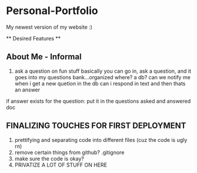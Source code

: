 # Personal-Portfolio

My newest version of my website :)

** Desired Features **

## About Me - Informal

1. ask a question on fun stuff
   basically you can go in, ask a question, and it goes into my questions bank...organized where? a db?
   can we notify me when i get a new quetion in the db
   can i respond in text and then thats an answer

if answer exists for the question: put it in the questions asked and answered doc

## FINALIZING TOUCHES FOR FIRST DEPLOYMENT 
1. prettifying and separating code into different files (cuz the code is ugly rn)
2. remove certain things from github? .gitignore
3. make sure the code is okay?
4. PRIVATIZE A LOT OF STUFF ON HERE
